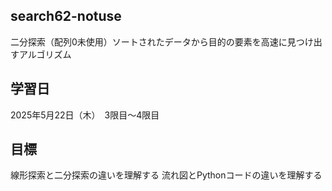 ## search62-notuse
二分探索（配列0未使用）ソートされたデータから目的の要素を高速に見つけ出すアルゴリズム

## 学習日
2025年5月22日（木）　3限目～4限目

## 目標
線形探索と二分探索の違いを理解する
流れ図とPythonコードの違いを理解する
